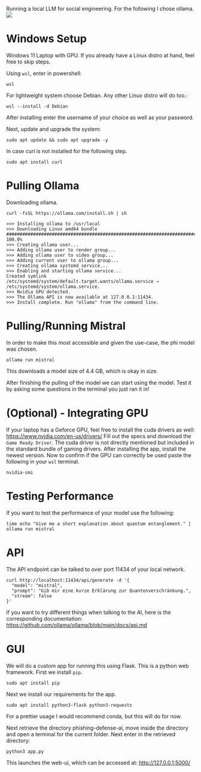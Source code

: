 Running a local LLM for social engineering.
For the following I chose ollama.
<br>
<img src="https://ollama.com/public/ollama.png">


# Windows Setup
Windows 11 Laptop with GPU. If you already have a Linux distro at hand, feel free to skip steps.

Using `wsl`, enter in powershell:
```
wsl
```

For lightweight system choose Debian. Any other Linux distro will do too.:
```
wsl --install -d Debian
```

After installing enter the username of your choice as well as your password.

Next, update and upgrade the system:
```
sudo apt update && sudo apt upgrade -y
```

In case curl is not installed for the following step.
```
sudo apt install curl
```
# Pulling Ollama
Downloading ollama.
```
curl -fsSL https://ollama.com/install.sh | sh

>>> Installing ollama to /usr/local
>>> Downloading Linux amd64 bundle
######################################################################## 100.0%
>>> Creating ollama user...
>>> Adding ollama user to render group...
>>> Adding ollama user to video group...
>>> Adding current user to ollama group...
>>> Creating ollama systemd service...
>>> Enabling and starting ollama service...
Created symlink /etc/systemd/system/default.target.wants/ollama.service → /etc/systemd/system/ollama.service.
>>> Nvidia GPU detected.
>>> The Ollama API is now available at 127.0.0.1:11434.
>>> Install complete. Run "ollama" from the command line.
```
# Pulling/Running Mistral
In order to make this most accessible and given the use-case, the phi model was chosen. 
```
ollama run mistral
```
This downloads a model size of 4.4 GB, which is okay in size.

After finishing the pulling of the model we can start using the model. Test it by asking some questions in the terminal you just ran it in!

# (Optional) - Integrating GPU
If your laptop has a Geforce GPU, feel free to install the cuda drivers as well:
https://www.nvidia.com/en-us/drivers/
Fill out the specs and download the `Game Ready Driver`. The cuda driver is not directly mentioned but included in the standard bundle of gaming drivers.
After installing the app, install the newest version.
Now to confirm if the GPU can correctly be used paste the following in your `wsl` terminal.
```
nvidia-smi
```
# Testing Performance
If you want to test the performance of your model use the following:
```
time echo "Give me a short explanation about quantum entanglement." | ollama run mistral
```

# API
The API endpoint can be talked to over port 11434 of your local network.
```
curl http://localhost:11434/api/generate -d '{
  "model": "mistral",
  "prompt": "Gib mir eine kurze Erklärung zur Quantenverschränkung.",
  "stream": false
}'
```
If you want to try different things when talking to the AI, here is the corresponding documentation:
https://github.com/ollama/ollama/blob/main/docs/api.md

# GUI
We will do a custom app for running this using Flask. This is a python web framework.
First we install `pip`.
```
sudo apt install pip
```
Next we install our requirements for the app.
```
sudo apt install python3-flask python3-requests
```
For a prettier usage I would recommend conda, but this will do for now.

Next retrieve the directory phishing-defense-ai, move inside the directory and open a terminal for the current folder. Next enter in the retrieved directory:
```
python3 app.py
```
This launches the web-ui, which can be accessed at:
http://127.0.0.1:5000/
